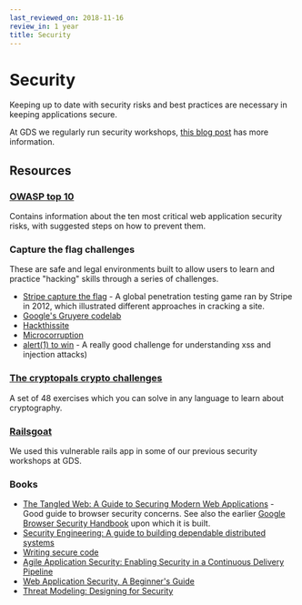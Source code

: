 ```yaml
---
last_reviewed_on: 2018-11-16
review_in: 1 year
title: Security
---
```

# Security

Keeping up to date with security risks and best practices are necessary in keeping applications secure.

At GDS we regularly run security workshops, [this blog post](https://gdstechnology.blog.gov.uk/2016/08/09/our-web-security-workshop-for-gds-developers/) has more information.

## Resources

### [OWASP top 10](https://www.owasp.org/index.php/Category:OWASP_Top_Ten_Project)

Contains information about the ten most critical web application security risks, with suggested steps on how to prevent them.

### Capture the flag challenges
These are safe and legal environments built to allow users to learn and practice "hacking" skills through a series of challenges.

- [Stripe capture the flag](https://github.com/stripe-ctf/stripe-ctf-2.0/) - A global penetration testing game ran by Stripe in 2012, which illustrated different approaches in cracking a site.
- [Google's Gruyere codelab](http://google-gruyere.appspot.com/)
- [Hackthissite](https://www.hackthissite.org/)
- [Microcorruption](https://microcorruption.com/about)
- [alert(1) to win](https://alf.nu/alert1) - A really good challenge for understanding xss and injection attacks)

### [The cryptopals crypto challenges](http://cryptopals.com/)

A set of 48 exercises which you can solve in any language to learn about cryptography.

### [Railsgoat](https://github.com/OWASP/railsgoat)

We used this vulnerable rails app in some of our previous security workshops at GDS.



### Books

- [The Tangled Web: A Guide to Securing Modern Web Applications](http://lcamtuf.coredump.cx/tangled/) - Good guide to browser security concerns. See also the earlier [Google Browser Security Handbook](https://code.google.com/archive/p/browsersec/) upon which it is built.
- [Security Engineering: A guide to building dependable distributed systems](http://www.cl.cam.ac.uk/~rja14/book.html)
- [Writing secure code](https://www.safaribooksonline.com/library/view/writing-secure-code/0735617228/)
- [Agile Application Security: Enabling Security in a Continuous Delivery Pipeline](https://gds-library.cloudapps.digital/books/549)
- [Web Application Security, A Beginner's Guide](https://gds-library.cloudapps.digital/books/380)
- [Threat Modeling: Designing for Security](https://gds-library.cloudapps.digital/books/155)
